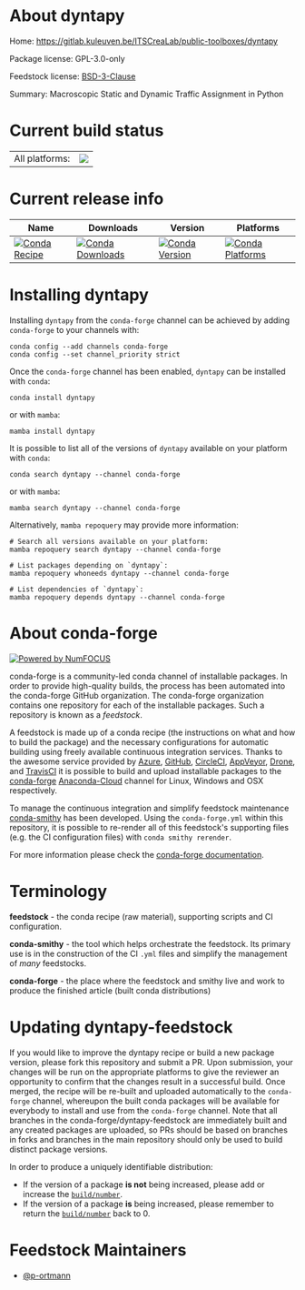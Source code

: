 About dyntapy
=============

Home: https://gitlab.kuleuven.be/ITSCreaLab/public-toolboxes/dyntapy

Package license: GPL-3.0-only

Feedstock license: [BSD-3-Clause](https://github.com/conda-forge/dyntapy-feedstock/blob/main/LICENSE.txt)

Summary: Macroscopic Static and Dynamic Traffic Assignment in Python

Current build status
====================


<table><tr><td>All platforms:</td>
    <td>
      <a href="https://dev.azure.com/conda-forge/feedstock-builds/_build/latest?definitionId=15604&branchName=main">
        <img src="https://dev.azure.com/conda-forge/feedstock-builds/_apis/build/status/dyntapy-feedstock?branchName=main">
      </a>
    </td>
  </tr>
</table>

Current release info
====================

| Name | Downloads | Version | Platforms |
| --- | --- | --- | --- |
| [![Conda Recipe](https://img.shields.io/badge/recipe-dyntapy-green.svg)](https://anaconda.org/conda-forge/dyntapy) | [![Conda Downloads](https://img.shields.io/conda/dn/conda-forge/dyntapy.svg)](https://anaconda.org/conda-forge/dyntapy) | [![Conda Version](https://img.shields.io/conda/vn/conda-forge/dyntapy.svg)](https://anaconda.org/conda-forge/dyntapy) | [![Conda Platforms](https://img.shields.io/conda/pn/conda-forge/dyntapy.svg)](https://anaconda.org/conda-forge/dyntapy) |

Installing dyntapy
==================

Installing `dyntapy` from the `conda-forge` channel can be achieved by adding `conda-forge` to your channels with:

```
conda config --add channels conda-forge
conda config --set channel_priority strict
```

Once the `conda-forge` channel has been enabled, `dyntapy` can be installed with `conda`:

```
conda install dyntapy
```

or with `mamba`:

```
mamba install dyntapy
```

It is possible to list all of the versions of `dyntapy` available on your platform with `conda`:

```
conda search dyntapy --channel conda-forge
```

or with `mamba`:

```
mamba search dyntapy --channel conda-forge
```

Alternatively, `mamba repoquery` may provide more information:

```
# Search all versions available on your platform:
mamba repoquery search dyntapy --channel conda-forge

# List packages depending on `dyntapy`:
mamba repoquery whoneeds dyntapy --channel conda-forge

# List dependencies of `dyntapy`:
mamba repoquery depends dyntapy --channel conda-forge
```


About conda-forge
=================

[![Powered by
NumFOCUS](https://img.shields.io/badge/powered%20by-NumFOCUS-orange.svg?style=flat&colorA=E1523D&colorB=007D8A)](https://numfocus.org)

conda-forge is a community-led conda channel of installable packages.
In order to provide high-quality builds, the process has been automated into the
conda-forge GitHub organization. The conda-forge organization contains one repository
for each of the installable packages. Such a repository is known as a *feedstock*.

A feedstock is made up of a conda recipe (the instructions on what and how to build
the package) and the necessary configurations for automatic building using freely
available continuous integration services. Thanks to the awesome service provided by
[Azure](https://azure.microsoft.com/en-us/services/devops/), [GitHub](https://github.com/),
[CircleCI](https://circleci.com/), [AppVeyor](https://www.appveyor.com/),
[Drone](https://cloud.drone.io/welcome), and [TravisCI](https://travis-ci.com/)
it is possible to build and upload installable packages to the
[conda-forge](https://anaconda.org/conda-forge) [Anaconda-Cloud](https://anaconda.org/)
channel for Linux, Windows and OSX respectively.

To manage the continuous integration and simplify feedstock maintenance
[conda-smithy](https://github.com/conda-forge/conda-smithy) has been developed.
Using the ``conda-forge.yml`` within this repository, it is possible to re-render all of
this feedstock's supporting files (e.g. the CI configuration files) with ``conda smithy rerender``.

For more information please check the [conda-forge documentation](https://conda-forge.org/docs/).

Terminology
===========

**feedstock** - the conda recipe (raw material), supporting scripts and CI configuration.

**conda-smithy** - the tool which helps orchestrate the feedstock.
                   Its primary use is in the construction of the CI ``.yml`` files
                   and simplify the management of *many* feedstocks.

**conda-forge** - the place where the feedstock and smithy live and work to
                  produce the finished article (built conda distributions)


Updating dyntapy-feedstock
==========================

If you would like to improve the dyntapy recipe or build a new
package version, please fork this repository and submit a PR. Upon submission,
your changes will be run on the appropriate platforms to give the reviewer an
opportunity to confirm that the changes result in a successful build. Once
merged, the recipe will be re-built and uploaded automatically to the
`conda-forge` channel, whereupon the built conda packages will be available for
everybody to install and use from the `conda-forge` channel.
Note that all branches in the conda-forge/dyntapy-feedstock are
immediately built and any created packages are uploaded, so PRs should be based
on branches in forks and branches in the main repository should only be used to
build distinct package versions.

In order to produce a uniquely identifiable distribution:
 * If the version of a package **is not** being increased, please add or increase
   the [``build/number``](https://docs.conda.io/projects/conda-build/en/latest/resources/define-metadata.html#build-number-and-string).
 * If the version of a package **is** being increased, please remember to return
   the [``build/number``](https://docs.conda.io/projects/conda-build/en/latest/resources/define-metadata.html#build-number-and-string)
   back to 0.

Feedstock Maintainers
=====================

* [@p-ortmann](https://github.com/p-ortmann/)

